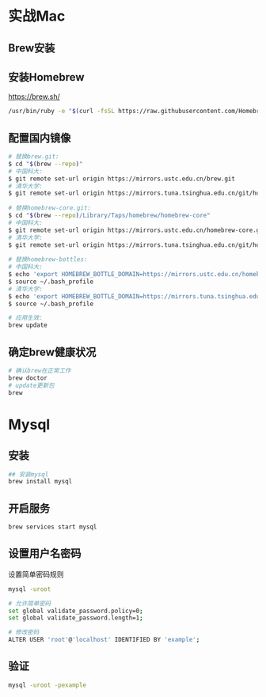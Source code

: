 # 实战Mac
## Brew安装
## 安装Homebrew
https://brew.sh/
```bash
/usr/bin/ruby -e "$(curl -fsSL https://raw.githubusercontent.com/Homebrew/install/master/install)"
```

## 配置国内镜像
```bash
# 替换brew.git:
$ cd "$(brew --repo)"
# 中国科大:
$ git remote set-url origin https://mirrors.ustc.edu.cn/brew.git
# 清华大学:
$ git remote set-url origin https://mirrors.tuna.tsinghua.edu.cn/git/homebrew/brew.git
 
# 替换homebrew-core.git:
$ cd "$(brew --repo)/Library/Taps/homebrew/homebrew-core"
# 中国科大:
$ git remote set-url origin https://mirrors.ustc.edu.cn/homebrew-core.git
# 清华大学:
$ git remote set-url origin https://mirrors.tuna.tsinghua.edu.cn/git/homebrew/homebrew-core.git
 
# 替换homebrew-bottles:
# 中国科大:
$ echo 'export HOMEBREW_BOTTLE_DOMAIN=https://mirrors.ustc.edu.cn/homebrew-bottles' >> ~/.bash_profile
$ source ~/.bash_profile
# 清华大学:
$ echo 'export HOMEBREW_BOTTLE_DOMAIN=https://mirrors.tuna.tsinghua.edu.cn/homebrew-bottles' >> ~/.bash_profile
$ source ~/.bash_profile

# 应用生效:
brew update
```

## 确定brew健康状况
```bash
# 确认brew在正常工作
brew doctor
# update更新包
brew 
```

# Mysql
## 安装
```bash
## 安装mysql
brew install mysql 
```
## 开启服务
```bash
brew services start mysql
```

## 设置用户名密码
设置简单密码规则
```bash
mysql -uroot

# 允许简单密码
set global validate_password.policy=0;
set global validate_password.length=1;

# 修改密码
ALTER USER 'root'@'localhost' IDENTIFIED BY 'example';
```

## 验证
```bash
mysql -uroot -pexample
```









